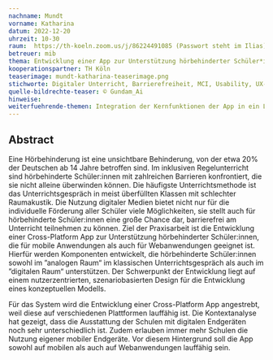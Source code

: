 ```yaml
---
nachname: Mundt
vorname: Katharina
datum: 2022-12-20
uhrzeit: 10-30
raum:  https://th-koeln.zoom.us/j/86224491085 (Passwort steht im Ilias) Präsentation
betreuer: mib
thema: Entwicklung einer App zur Unterstützung hörbehinderter Schüler*innen im Unterricht
kooperationspartner: TH Köln
teaserimage: mundt-katharina-teaserimage.png
stichworte: Digitaler Unterricht, Barrierefreiheit, MCI, Usability, UX-Design, MERN-Stack
quelle-bildrechte-teaser: © Gundam_Ai
hinweise:
weiterfuehrende-themen: Integration der Kernfunktionen der App in ein Lernmanagementsystem wie zum Beispiel "moodle" | Integration spezieller Hörgeräte-Software in die App, die auf künstlicher Intelligenz ("Deep Learning") basiert. Mögliches Beispiel ist die Software der Forschungsgruppe "hearing4all"
---
```


## Abstract

Eine Hörbehinderung ist eine unsichtbare Behinderung, von der etwa 20% der Deutschen ab 14 Jahre betroffen sind. Im inklusiven Regelunterricht sind hörbehinderte Schüler:innen mit zahlreichen Barrieren konfrontiert, die sie nicht alleine überwinden können. Die häufigste Unterrichtsmethode ist das Unterrichtsgespräch in meist überfüllten Klassen mit schlechter Raumakustik. Die Nutzung digitaler Medien bietet nicht nur für die individuelle Förderung aller Schüler viele Möglichkeiten, sie stellt auch für hörbehinderte Schüler:innen eine große Chance dar, barrierefrei am Unterricht teilnehmen zu können. Ziel der Praxisarbeit ist die Entwicklung einer Cross-Platform App zur Unterstützung hörbehinderter Schüler:innen, die für mobile Anwendungen als auch für Webanwendungen geeignet ist. Hierfür werden Komponenten entwickelt, die hörbehinderte Schüler:innen sowohl im ”analogen Raum“ im klassischen Unterrichtsgespräch als auch im ”digitalen Raum“ unterstützen. Der Schwerpunkt der Entwicklung liegt auf einem nutzerzentrierten, szenariobasierten Design für die Entwicklung eines konzeptuellen Modells.

Für das System wird die Entwicklung einer Cross-Platform App angestrebt, weil diese auf verschiedenen Plattformen lauffähig ist. Die Kontextanalyse hat gezeigt, dass die Ausstattung der Schulen mit digitalen Endgeräten noch sehr unterschiedlich ist. Zudem erlauben immer mehr Schulen die Nutzung eigener mobiler Endgeräte. Vor diesem Hintergrund soll die App sowohl auf mobilen als auch auf Webanwendungen lauffähig sein.
